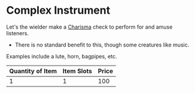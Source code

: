 # Complex Instrument

Let's the wielder make a [Charisma](../../../Player%20Characters/The%20Ability%20Scores/Charisma.md) check to perform for and amuse listeners.

- There is no standard benefit to this, though some creatures like music.

Examples include a lute, horn, bagpipes, etc.

| Quantity of Item | Item Slots | Price |
| ---------------- | ---------- | ----- |
| 1                | 1          | 100   |

